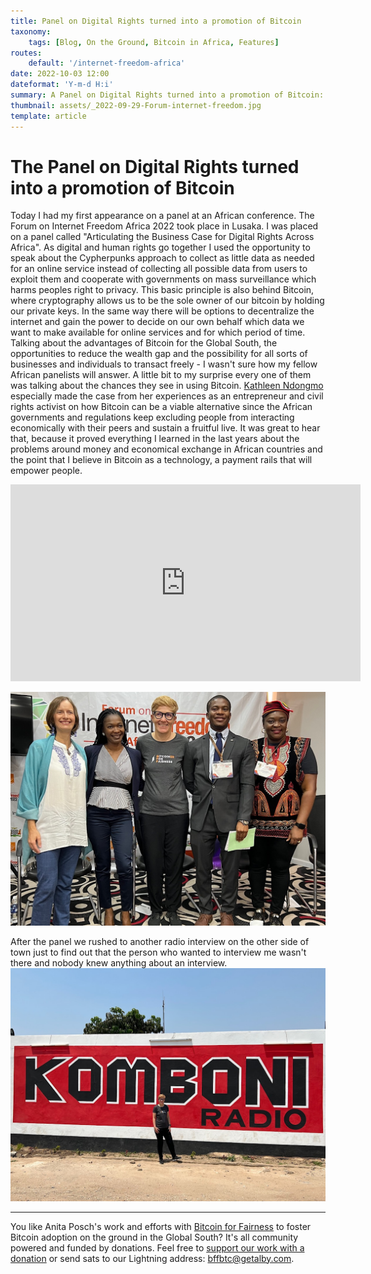 ```yaml
---
title: Panel on Digital Rights turned into a promotion of Bitcoin
taxonomy:
    tags: [Blog, On the Ground, Bitcoin in Africa, Features]
routes:
    default: '/internet-freedom-africa'
date: 2022-10-03 12:00
dateformat: 'Y-m-d H:i'
summary: A Panel on Digital Rights turned into a promotion of Bitcoin: Kathleen Ndongmo and Anita Posch made the case on how Bitcoin can be a viable alternative since the African governments and regulations keep excluding people from interacting economically with their peers. Including video.
thumbnail: assets/_2022-09-29-Forum-internet-freedom.jpg
template: article
---
```


# The Panel on Digital Rights turned into a promotion of Bitcoin

Today I had my first appearance on a panel at an African conference. The Forum on Internet Freedom Africa 2022 took place in Lusaka. I was placed on a panel called "Articulating the Business Case for Digital Rights Across Africa". As digital and human rights go together I used the opportunity to speak about the Cypherpunks approach to collect as little data as needed for an online service instead of collecting all possible data from users to exploit them and cooperate with governments on mass surveillance which harms peoples right to privacy. This basic principle is also behind Bitcoin, where cryptography allows us to be the sole owner of our bitcoin by holding our private keys. In the same way there will be options to decentralize the internet and gain the power to decide on our own behalf which data we want to make available for online services and for which period of time. Talking about the advantages of Bitcoin for the Global South, the opportunities to reduce the wealth gap and the possibility for all sorts of businesses and individuals to transact freely - I wasn't sure how my fellow African panelists will answer. A little bit to my surprise every one of them was talking about the chances they see in using Bitcoin. [Kathleen Ndongmo](https://twitter.com/KathleenNdongmo) especially made the case from her experiences as an entrepreneur and civil rights activist on how Bitcoin can be a viable alternative since the African governments and regulations keep excluding people from interacting economically with their peers and sustain a fruitful live. It was great to hear that, because it proved everything I learned in the last years about the problems around money and economical exchange in African countries and the point that I believe in Bitcoin as a technology, a payment rails that will empower people.

<iframe width="560" height="315" src="https://www.youtube.com/embed/MnyKFHeqye8" title="YouTube video player" frameborder="0" allow="accelerometer; autoplay; clipboard-write; encrypted-media; gyroscope; picture-in-picture" allowfullscreen></iframe>

![Panel on Digital Rights, FIFA2022](assets/_2022-09-29-Forum-internet-freedom.JPG)

After the panel we rushed to another radio interview on the other side of town just to find out that the person who wanted to interview me wasn't there and nobody knew anything about an interview. 
![No interview for Komboni radio today](assets/_2022-09-29-No-Komboni-radio.JPG)


---

You like Anita Posch's work and efforts with [Bitcoin for Fairness](https://bffbtc.org) to foster Bitcoin adoption on the ground in the Global South? It's all community powered and funded by donations. Feel free to [support our work with a donation](https://anita.link/donate) or send sats to our Lightning address: bffbtc@getalby.com.